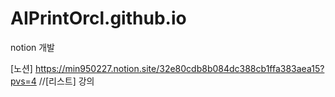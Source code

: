 # AIPrintOrcl.github.io
notion 개발

[노션]
https://min950227.notion.site/32e80cdb8b084dc388cb1ffa383aea15?pvs=4 //[리스트] 강의
